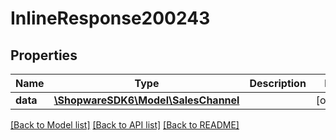 # InlineResponse200243

## Properties
Name | Type | Description | Notes
------------ | ------------- | ------------- | -------------
**data** | [**\ShopwareSDK6\Model\SalesChannel**](SalesChannel.md) |  | [optional] 

[[Back to Model list]](../../README.md#documentation-for-models) [[Back to API list]](../../README.md#documentation-for-api-endpoints) [[Back to README]](../../README.md)

